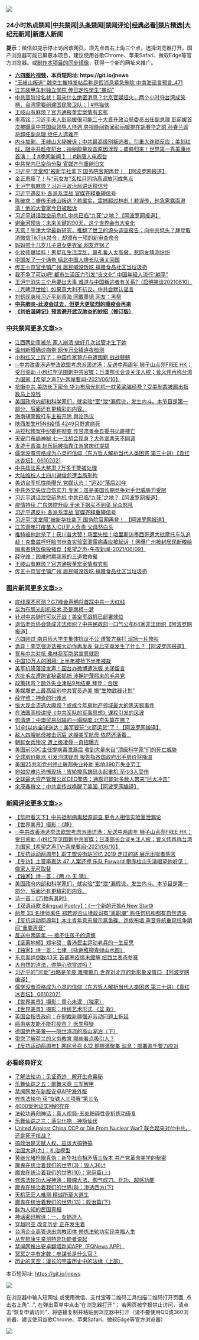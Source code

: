 ![](https://raw.githubusercontent.com/fqnews/bnews/master/64photo/fqnews-qr.jpg)

<div id="tt">
<h3>24小时热点禁闻|<a href="#%E4%B8%AD%E5%85%B1%E7%A6%81%E9%97%BB%E6%9B%B4%E5%A4%9A%E6%96%87%E7%AB%A0">中共禁闻</a>|<a href="#%E5%9B%BE%E7%89%87%E6%96%B0%E9%97%BB%E6%9B%B4%E5%A4%9A%E6%96%87%E7%AB%A0">头条禁闻</a>|<a href="#%E6%96%B0%E9%97%BB%E8%AF%84%E8%AE%BA%E6%9B%B4%E5%A4%9A%E6%96%87%E7%AB%A0">禁闻评论|<a href="#%E5%BF%85%E7%9C%8B%E7%BB%8F%E5%85%B8%E5%A5%BD%E6%96%87">经典必看|<a href="/video.md#%E7%A6%81%E7%89%87%E7%B2%BE%E9%80%89">禁片精选</a>|<a href="https://github.com/fqnews/djy/blob/master/gb/nf1351518.md#1">大纪元新闻</a>|<a href="https://github.com/fqnews/ntdtv/blob/master/gb/prog204.md#1">新唐人新闻</a></h3>
<div><b>提示：</b>微信如提示停止访问该网页，须先点击右上角三个点，选择浏览器打开。国产浏览器可能已屏蔽本项目，建议使用谷歌Chrome、苹果Safari、微软Edge等官方浏览器。或<a href="https://github.com/fqnews/bnews/blob/master/%E5%88%B6%E4%BD%9Cgit%E7%A6%81%E9%97%BB%E9%95%9C%E5%83%8F.md">制作本项目的同步镜像</a>，获得一个新的网址来推广。</div>
<ul>
<li><b><a href="http://d1.bdrive.tk/64.mp4" target="_blank">六四图片视频</a>，本页短网址: https://git.io/jnews</b></li>
<li><a href="/comments/20210610/1563791.md">“王岐山叛逃” 魏京生推特发帖后称是假消息紧急删除 中南海谣言预言_471</a></li>
<li><a href="/cbnews/20210610/1563815.md">江苏装甲车封独立学院 传已定性学生“暴动”</a></li>
<li><a href="/comments/20210610/1563607.md">中共高阶投名状！带来什么绝密消息？北京官媒哑火，两个小时夺台湾成笑柄，台湾需要组建国民警卫队；│#熊猫侠</a></li>
<li><a href="/cbnews/20210610/1563954.md">王岐山有麻烦？官方通报董宏案情有玄机</a></li>
<li><a href="/comments/20210610/1563701.md">李燕铭：习近平夫人彭丽媛很可能二十大晋升政治局委员出任副总理 彭丽媛首次被曝享中共国级领导人待遇 央视晚间新闻彭丽媛排在胡春华之前 孙春兰即将卸任副总理 继任人选难产</a></li>
<li><a href="/bannedvideo/20210610/1563814.md">内斗加剧，王岐山大秘被诉；中共最高级别叛逃者，引重大连锁反应；美划红线，阻中共趁疫犯台；神秘能量攻击原因浮现；盛典归来！世界第一秀美康州首演！【 #晚间新闻 】｜#新唐人电视台</a></li>
<li><a href="/comments/20210609/1563582.md">中共党内已空前分裂 官媒齐刊重磅旧文</a></li>
<li><a href="/cbnews/20210610/1563988.md">习近平“灵堂照”被新华社拿下 国务院官网再登！ 【阿波罗网报道】</a></li>
<li><a href="/comments/20210609/1563562.md">金正恩瘦了！与“前女友”玄松月同场高调放闪成焦点</a></li>
<li><a href="/comments/20210610/1563663.md">王沪宁有麻烦？习近平政治局讲话释信号</a></li>
<li><a href="/cbnews/20210610/1563995.md">习近平遇反扑 各派系混战 官媒齐释重磅信号</a></li>
<li><a href="/bannedvideo/20210610/1563875.md">陈破空：盛传王岐山叛逃？若属实，震撼超过林彪！若误传，他急需露面澄清！他的大管家今日被起诉</a></li>
<li><a href="/cbnews/20210610/1564015.md">习近平讲话泄空前危机 中共已临“九死”之地？【阿波罗网报道】</a></li>
<li><a href="/cnnews/hknews/20210610/1563882.md">谢金河预告：未来关键的90天，这个世界会有大变化</a></li>
<li><a href="/bannedvideo/20210610/1563729.md">天意？牛津大学最新研究，推翻了世卫的源头调查报告；向中共低头？拜登取消微信TikTok禁令，却颁布一项的新审查命令</a></li>
<li><a href="/cnnews/20210610/1563861.md">妈妈带十几岁儿子进女更衣室 网友炸锅了</a></li>
<li><a href="/yule/20210610/1563805.md">化妆师爆猛料！男星私生活混乱，鼻孔看人太高傲，惹网友猜测纷纷</a></li>
<li><a href="/cbnews/20210610/1563831.md">中国发了一个通告 缅北中国人排长队通关回国</a></li>
<li><a href="/cbnews/20210610/1563953.md">传五十京官坐镇广州 居民喊没饭吃 捐赠食品社区当垃圾扔</a></li>
<li><a href="/cbnews/20210610/1563651.md">我不争了可以吧! 都市生活压力引发“丧文化” 中国年轻人流行“躺平”</a></li>
<li><a href="/bannedvideo/20210610/1564069.md">王沪宁消失三个月要出大事 难道与中国叛逃者有关系?（启明笑谈20210610）</a></li>
<li><a href="/ssgc/20210609/1563570.md">〖兲朝浮世绘〗如果意大利不抗议，中共会默认谣言</a></li>
<li><a href="/comments/20210609/1563535.md">刘鹤现身陪习近平到青海 同戴墨镜 网友：黑帮</a></li>
<li><b><a href="/comments/20200211/1275071.md" target="_blank">中共肺炎-此波会过去，但更大更猛烈的瘟疫会再来</a></b></li>
<li><b><a href="/comments/20200207/1272816.md" target="_blank">《刘伯温碑记》预言避开武汉肺炎的妙招（修订版）</a></b></li>
</ul>
</div>

<div class="catlist">
<h3><a href="/cbnews/" target="_blank">中共禁闻</a><span><a href="/cbnews/" target="_blank" rel="nofollow">更多文章>></a></span></h3>
<ul>
<li><a href="/cbnews/20210610/1564215.md" target="_blank">江西两幼童被杀 家人崩溃:做好几次试管才生下她</a></li>
<li><a href="/cbnews/20210610/1564214.md" target="_blank">温州新增确诊病例 网传万全镇连夜检测</a></li>
<li><a href="/cbnews/20210610/1564198.md" target="_blank">小粉红又上阵了：中国作家蒋方舟遭围剿 战战兢兢</a></li>
<li><a href="/comments/20210610/1564195.md" target="_blank">💥中共改香港选举法欧盟考虑派团访港；反送中两周年 狮子山点亮FREE HK；受日资助 小粉红罕见围剿中共官媒；日澳部长会谈关注人权；菅义伟再称台湾为国家【希望之声TV-两岸要闻-2021/06/10】</a></li>
<li><a href="/cbnews/20210610/1564170.md" target="_blank">抗衡中共 美防长下密令 华为布局光刻机一枕黄粱骗经费？受美制裁被踢出指数马上没钱</a></li>
<li><a href="/comments/20210610/1564169.md" target="_blank">美国政府内部和科学家们，就实验*室*泄*漏假说，发生内斗。本节目是第一部分，后面还有更精彩的内容。</a></li>
<li><a href="/cbnews/20210610/1564143.md" target="_blank">海南辅警殴打车主被开除 舆论热议</a></li>
<li><a href="/cbnews/20210610/1564142.md" target="_blank">陕西发生H5N8疫情 4249只野禽病死</a></li>
<li><a href="/cbnews/20210610/1564131.md" target="_blank">马拉松惨案中纪委称彻查 传甘肃景泰县委书记跳楼亡</a></li>
<li><a href="/cbnews/20210610/1564130.md" target="_blank">天安门布局神秘 七一江胡会现身？大外宣两天不同调</a></li>
<li><a href="/cbnews/20210610/1564113.md" target="_blank">发迹于青海 赵乐际被指靠江派曾庆红提拔</a></li>
<li><a href="/comments/20210610/1564111.md" target="_blank">儒学没有资格成为心灵的信仰（东方哲人解析当代人类困惑  第三十讲）【袁红冰杏坛】 06102021</a></li>
<li><a href="/cbnews/20210610/1564089.md" target="_blank">中共政法系大整肃 7万多干警被处理</a></li>
<li><a href="/cbnews/20210610/1564083.md" target="_blank">大陆维权人士四川谢俊彪遭当局刑拘</a></li>
<li><a href="/cbnews/20210610/1564072.md" target="_blank">美访台军机性能曝光 党媒认怂：“运20”落后20年</a></li>
<li><a href="/cbnews/20210610/1564023.md" target="_blank">中共外交失误自伤实力 专家：虽是美国长期竞争对手但威胁力受限</a></li>
<li><a href="/cbnews/20210610/1564015.md" target="_blank">习近平讲话泄空前危机 中共已临“九死”之地？【阿波罗网报道】</a></li>
<li><a href="/cbnews/20210610/1564003.md" target="_blank">疫情持续 广东防控升级 无米下锅买不到菜 民众怒吼</a></li>
<li><a href="/cbnews/20210610/1563995.md" target="_blank">习近平遇反扑 各派系混战 官媒齐释重磅信号</a></li>
<li><a href="/cbnews/20210610/1563988.md" target="_blank">习近平“灵堂照”被新华社拿下 国务院官网再登！ 【阿波罗网报道】</a></li>
<li><a href="/cbnews/20210610/1563987.md" target="_blank">江苏青年打疫苗入ICU无人负责 父母愁白头</a></li>
<li><a href="/comments/20210610/1563982.md" target="_blank">推特被他封杀了！获川普大赞！场面失控！哈里斯访墨西哥遭大批摩托车队追赶！克鲁兹呼吁脸书审查实验室泄露病毒应被起诉 ！网曝广州被封居民断粮给隔离者供饭像投猪食【希望之声-午夜新闻-2021/06/09】</a></li>
<li><a href="/cbnews/20210610/1563958.md" target="_blank">薛守维：困难时期我家的三道救命餐</a></li>
<li><a href="/cbnews/20210610/1563954.md" target="_blank">王岐山有麻烦？官方通报董宏案情有玄机</a></li>
<li><a href="/cbnews/20210610/1563953.md" target="_blank">传五十京官坐镇广州 居民喊没饭吃 捐赠食品社区当垃圾扔</a></li>

</ul>
</div>
<div class="catlist">
<h3><a href="/topimagenews/" target="_blank">图片新闻</a><span><a href="/topimagenews/" target="_blank" rel="nofollow">更多文章>></a></span></h3>
<ul>
<li><a href="/topimagenews/20210609/1563248.md" target="_blank">底线深不可测？G7峰会声明将首踩中共一大红线</a></li>
<li><a href="/topimagenews/20210609/1563122.md" target="_blank">华为布局光刻机技术 恐是南柯一梦</a></li>
<li><a href="/topimagenews/20210608/1562813.md" target="_blank">针对中共随时可以开战！美空军战机已部署就位</a></li>
<li><a href="/topimagenews/20210608/1562650.md" target="_blank">退伍老兵协会竟成非法组织？中共民政部一口气公布64家非法组织【阿波罗网报道】</a></li>
<li><a href="/topimagenews/20210608/1562320.md" target="_blank">六四刚过 南京师大学生集体抗议不公 遭警方暴打 现场一片惨叫</a></li>
<li><a href="/topimagenews/20210608/1562319.md" target="_blank">诡异！李克强讲话被大动作再发表 背后究竟发生了什么？【阿波罗网报道】</a></li>
<li><a href="/topimagenews/20210608/1562318.md" target="_blank">誓与中共对抗 弗林将军胞弟宣誓就职</a></li>
<li><a href="/topimagenews/20210608/1562317.md" target="_blank">中国10万人的困境: 上半年被抢下半年被裁</a></li>
<li><a href="/topimagenews/20210608/1562316.md" target="_blank">美军机降落没发声！国台办微博遭洗版 关闭留言</a></li>
<li><a href="/topimagenews/20210608/1562315.md" target="_blank">大批毛左遭跨省秘密抓捕 涉拥护薄熙来的毛共党</a></li>
<li><a href="/topimagenews/20210608/1562314.md" target="_blank">政策转弯？额外失业津贴9月结束 拜登：合理</a></li>
<li><a href="/topimagenews/20210607/1561590.md" target="_blank">美媒爆史上最高级别中共官员逃美 揭“生物武器计划”</a></li>
<li><a href="/topimagenews/20210606/1561402.md" target="_blank">薛守维：神奇的行贿术</a></li>
<li><a href="/topimagenews/20210606/1561365.md" target="_blank">恒大现金流遇大麻烦？或成今年房地产领域最大的黑天鹅事件</a></li>
<li><a href="/comments/20210606/1561346.md" target="_blank">在法国高校讲授《中共军队的军事思想》课程引发的风波</a></li>
<li><a href="/topimagenews/20210606/1561115.md" target="_blank">何清涟：中澳贸易战输的一塌糊度 北京失算在哪？</a></li>
<li><a href="/topimagenews/20210605/1560838.md" target="_blank">1小时以内全球送达！美军要玩“火箭运货”了！【阿波罗网编译】</a></li>
<li><a href="/topimagenews/20210605/1560764.md" target="_blank">敌人四艘航母被击沉后 这艘美军航母 依然还活着&#8230;</a></li>
<li><a href="/topimagenews/20210605/1560763.md" target="_blank">朝鲜女兵惨况 遭上级凌辱一奇招曝光</a></li>
<li><a href="/topimagenews/20210604/1560399.md" target="_blank">美国前CDC主任提病毒泄漏后 收到大量来自“顶级科学家”们的死亡威胁</a></li>
<li><a href="/topimagenews/20210604/1559716.md" target="_blank">全球房价飙涨 引发泡沫疑虑 报告指各国政府出手房价将降温</a></li>
<li><a href="/topimagenews/20210604/1559658.md" target="_blank">美国25共和党州终止联邦失业补助 影响390万失业劳工</a></li>
<li><a href="/topimagenews/20210604/1559625.md" target="_blank">宛如灾难片恐怖现场！货轮撞高雄码头起重机 至少3人受伤</a></li>
<li><a href="/topimagenews/20210604/1559624.md" target="_blank">全球最大资产管理公司CEO警告：通膨可能对多数人带来“巨大冲击”</a></li>
<li><a href="/topimagenews/20210603/1559198.md" target="_blank">余茂春撰文：中共宣传战唤醒了美国【阿波罗网编译】</a></li>

</ul>
</div>
<div class="catlist">
<h3><a href="/comments/" target="_blank">新闻评论</a><span><a href="/comments/" target="_blank" rel="nofollow">更多文章>></a></span></h3>
<ul>
<li><a href="/comments/20210610/1564203.md" target="_blank">【华府看天下】中共抵制病毒起源调查 更令人相信实验室泄漏论</a></li>
<li><a href="/comments/20210610/1564200.md" target="_blank">【世界美景】摄影：《静》</a></li>
<li><a href="/comments/20210610/1564195.md" target="_blank">💥中共改香港选举法欧盟考虑派团访港；反送中两周年 狮子山点亮FREE HK；受日资助 小粉红罕见围剿中共官媒；日澳部长会谈关注人权；菅义伟再称台湾为国家【希望之声TV-两岸要闻-2021/06/10】</a></li>
<li><a href="/comments/20210610/1564174.md" target="_blank">【反抗运动两周年】职工盟设街站回忆 2019 走过的路 展示出狱者感言</a></li>
<li><a href="/comments/20210610/1564173.md" target="_blank">【专访】主音李嘉达 47 人案还押 乐队 Forward 攀赤柱山头演唱望他听见：像家人无可取替</a></li>
<li><a href="/comments/20210610/1564172.md" target="_blank">【独家】诗一首：《两 小 无 猜》</a></li>
<li><a href="/comments/20210610/1564169.md" target="_blank">美国政府内部和科学家们，就实验*室*泄*漏假说，发生内斗。本节目是第一部分，后面还有更精彩的内容。</a></li>
<li><a href="/comments/20210610/1564145.md" target="_blank">诗一首：《万物有其时》</a></li>
<li><a href="/comments/20210610/1564144.md" target="_blank">【双语诗歌 Bilingual Poetry】：《一个新的开始A New Start》</a></li>
<li><a href="/comments/20210610/1564128.md" target="_blank">两年 33 名律师离任 郑若骅否认律政司有“离职潮” 称任何机构都有自然流失</a></li>
<li><a href="/comments/20210610/1564127.md" target="_blank">【反抗运动两周年】本土青年意志展示蒸鱼碟、连侬布墙 声音导航重现抗争期间“重要声音”</a></li>
<li><a href="/comments/20210610/1564125.md" target="_blank">反送中两周年 — 接不住孩子的遗憾</a></li>
<li><a href="/comments/20210610/1564124.md" target="_blank">【坚离地倾】郑宇硕：香港民主运动老兵的一生反思</a></li>
<li><a href="/comments/20210610/1564123.md" target="_blank">【独家】诗一首：七律 《咏谢稚柳青绿山水图》</a></li>
<li><a href="/comments/20210610/1564122.md" target="_blank">东京奥运倒数43天 首都圈疫情未缓解 纽西兰表态参赛</a></li>
<li><a href="/comments/20210610/1564121.md" target="_blank">大自然的道法，你静心欣赏过吗？</a></li>
<li><a href="/comments/20210610/1564116.md" target="_blank">习近平的&#8221;可爱&#8221;战略是羊皮 难掩狼爪 世界对北京的新形象没胃口 【阿波罗网编译】</a></li>
<li><a href="/comments/20210610/1564111.md" target="_blank">儒学没有资格成为心灵的信仰（东方哲人解析当代人类困惑  第三十讲）【袁红冰杏坛】 06102021</a></li>
<li><a href="/comments/20210610/1564105.md" target="_blank">【世界美景】摄影：童心未泯 （独家）</a></li>
<li><a href="/comments/20210610/1564104.md" target="_blank">【世界美景】摄影：传统艺术形式 《盆 栽》</a></li>
<li><a href="/comments/20210610/1564098.md" target="_blank">英国会指责政府：在制裁新疆强迫劳动问题上拖延</a></li>
<li><a href="/comments/20210610/1564086.md" target="_blank">癌患病友能不能打疫苗？ 医生释疑</a></li>
<li><a href="/comments/20210610/1564085.md" target="_blank">德国绝色美景——隐世清凉的高山湖泊（下）</a></li>
<li><a href="/comments/20210610/1564084.md" target="_blank">带您了解荷兰的义务教育 哪些看点吸引人？</a></li>
<li><a href="/comments/20210610/1564064.md" target="_blank">【反抗运动两周年】网民号召 6.12 铜锣湾聚集 消息：部署逾千警力应对</a></li>

</ul>
</div>

<div class="catlist">
<h3>必看经典好文</h3>
<ul>
<li><a href="/comments/20200307/1289968.md" target="_blank">了解法轮功：见证奇迹　解开生命奥秘</a></li>
<li><a href="/tculture/20170715/791820.md" target="_blank">乐舞仙踪之五：歌舞未竟 三军解甲</a></li>
<li><a href="/comments/20200627/783266.md" target="_blank">禁闻网发布新版安卓APP海外版</a></li>
<li><a href="/comments/20210328/1514058.md" target="_blank">修炼法轮功 获“女铁人三项赛”第三名</a></li>
<li><a href="/lifebaike/20201113/1430218.md" target="_blank">4000案例证实神的存在</a></li>
<li><a href="/comments/20190516/1128964.md" target="_blank">法轮功再创神话：真人视频-五处粉碎性骨折炼功康复</a></li>
<li><a href="/tculture/20190101/1056889.md" target="_blank">乐舞仙踪之三：落尘化物　神隐仙伏</a></li>
<li><a href="/comments/20200820/1451960.md" target="_blank">United Against China CCP or Die From Nuclear War? 联合起来对付中共，还是死于核战？</a></li>
<li><a href="/comments/20200814/1379994.md" target="_blank">搞政治是天赋人权，应该大搞特搞</a></li>
<li><a href="/cbnews/20180315/914943.md" target="_blank">治国大道(九)：礼治模型</a></li>
<li><a href="/lifebaike/20180921/1001174.md" target="_blank">黄继光堵枪眼真伪：新华社自相矛盾三版本 共产党革命美学的秘密</a></li>
<li><a href="/topimagenews/20180521/945342.md" target="_blank">魔鬼在统治着我们的世界(3)：毁人36计</a></li>
<li><a href="/topimagenews/20180529/950153.md" target="_blank">魔鬼在统治着我们的世界(10)：家庭篇(上)</a></li>
<li><a href="/comments/20191203/1234383.md" target="_blank">修炼法轮功大展神通：摄魂大法、御气成刀、化功、超感功能</a></li>
<li><a href="/topimagenews/20180527/948714.md" target="_blank">魔鬼在统治着我们的世界(8)：渗透西方(下)</a></li>
<li><a href="/comments/20210302/1496716.md" target="_blank">天机茫茫人难测 精诚所至大道生</a></li>
<li><a href="/topimagenews/20180602/951960.md" target="_blank">魔鬼在统治着我们的世界(13)：政治篇(下)</a></li>
<li><a href="/comments/20200926/1403589.md" target="_blank">鲜为人知的民国真相</a></li>
<li><a href="/comments/20200609/1342224.md" target="_blank">神话密码解译：一、女娲造人</a></li>
<li><a href="/comments/20200626/1259925.md" target="_blank">穿越时空 改变历史 正在发生着</a></li>
<li><a href="/comments/20200528/1335859.md" target="_blank">台湾企业高管退出宗教团体 修炼法轮功实现幸福人生</a></li>
<li><a href="/comments/20210331/1516768.md" target="_blank">从党棍康生亲测特异功能者说起</a></li>
<li><a href="/comments/20200503/1322531.md" target="_blank">禁闻网推出安卓翻墙新闻APP（FQNews APP）</a></li>
<li><a href="/tculture/20200812/1378929.md" target="_blank">冥冥之中有定数：参谋长是什么官？</a></li>
<li><a href="/tculture/20121025/73065.md" target="_blank">历史的天空：漫长的宇宙历史中的法缘（上部）</a></li>

</ul>
</div>

本页短网址: https://git.io/jnews

![](https://raw.githubusercontent.com/fqnews/bnews/master/64photo/fqnews-qr.jpg)

在浏览器中输入短网址 或使用微信、支付宝等二维码工具扫描二维码打开页面, 点击右上角"...", 在弹出菜单中点击“在浏览器打开”； 若网页被举报禁止访问，请点击“恢复申请访问”，将链接复制并粘贴到浏览器中打开（请不要使用QQ或360浏览器，建议使用谷歌Chrome、苹果Safari、微软Edge等官方浏览器）

![](https://raw.githubusercontent.com/fqnews/bnews/master/64photo/wx.jpg)